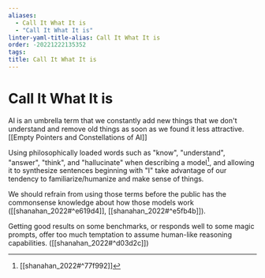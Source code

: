 ```yaml
---
aliases:
  - Call It What It is
  - "Call It What It is"
linter-yaml-title-alias: Call It What It is
order: -20221222135352
tags: 
title: Call It What It is
---
```


# Call It What It is

AI is an umbrella term that we constantly add new things that we don't understand and remove old things as soon as we found it less attractive. [[Empty Pointers and Constellations of AI]]

Using philosophically loaded words such as "know", "understand", "answer", "think", and "hallucinate" when describing a model[^1], and allowing it to synthesize sentences beginning with "I" take advantage of our tendency to familiarize/humanize and make sense of things.

We should refrain from using those terms before the public has the commonsense knowledge about how those models work ([[shanahan_2022#^e619d4]], [[shanahan_2022#^e5fb4b]]).

Getting good results on some benchmarks, or responds well to some magic prompts, offer too much temptation to assume human-like reasoning capabilities. ([[shanahan_2022#^d03d2c]])

[^1]: [[shanahan_2022#^77f992]]